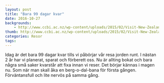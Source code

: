 ```yaml
---
layout: post
title: "Bara 99 dagar kvar"
date: 2016-10-27
backgrounds:
    - http://www.ccbi.ac.nz/wp-content/uploads/2015/02/Visit-New-Zealand-Landscape-With-Road-and-Snowy-Mountains-Southern-Alps-New-Zealand-1600x1047.jpg
thumb: http://www.ccbi.ac.nz/wp-content/uploads/2015/02/Visit-New-Zealand-Landscape-With-Road-and-Snowy-Mountains-Southern-Alps-New-Zealand-1600x1047.jpg
categories: Resor
tags: 
---
```


Idag är det bara 99 dagar kvar tills vi påbörjar vår resa jorden runt. I nästan 2 år har vi planerat, sparat och förberett oss. Nu är allting bokat och bara några små saker kvarstår att fixa innan vi reser. Det börjar kännas i magen nu. Som när man skall åka en berg-o-dal-bana för första gången. Förväntansfull och lite nervös på samma gång. 
